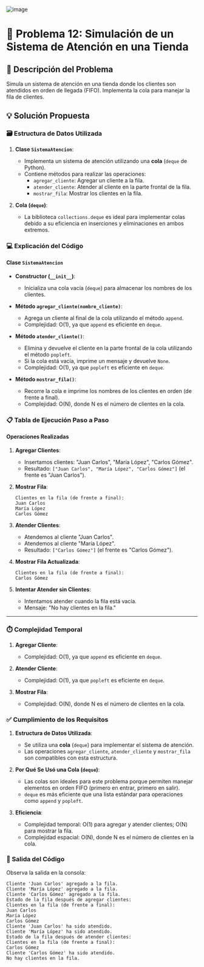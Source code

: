 ![image](https://github.com/user-attachments/assets/e1b1b52f-de9a-4232-ace4-62889211479a)

# **🎯 Problema 12: Simulación de un Sistema de Atención en una Tienda**

## **📖 Descripción del Problema**
Simula un sistema de atención en una tienda donde los clientes son atendidos en orden de llegada (FIFO). Implementa la cola para manejar la fila de clientes.

## **💡 Solución Propuesta**

### **🗃️ Estructura de Datos Utilizada**
1. **Clase `SistemaAtencion`**:
   - Implementa un sistema de atención utilizando una **cola** (`deque` de Python).
   - Contiene métodos para realizar las operaciones:
     - `agregar_cliente`: Agregar un cliente a la fila.
     - `atender_cliente`: Atender al cliente en la parte frontal de la fila.
     - `mostrar_fila`: Mostrar los clientes en la fila.

2. **Cola (`deque`)**:
   - La biblioteca `collections.deque` es ideal para implementar colas debido a su eficiencia en inserciones y eliminaciones en ambos extremos.

### **💻 Explicación del Código**

#### **Clase `SistemaAtencion`**
- **Constructor (`__init__`)**:
  - Inicializa una cola vacía (`deque`) para almacenar los nombres de los clientes.

- **Método `agregar_cliente(nombre_cliente)`**:
  - Agrega un cliente al final de la cola utilizando el método `append`.
  - Complejidad: O(1), ya que `append` es eficiente en `deque`.

- **Método `atender_cliente()`**:
  - Elimina y devuelve el cliente en la parte frontal de la cola utilizando el método `popleft`.
  - Si la cola está vacía, imprime un mensaje y devuelve `None`.
  - Complejidad: O(1), ya que `popleft` es eficiente en `deque`.

- **Método `mostrar_fila()`**:
  - Recorre la cola e imprime los nombres de los clientes en orden (de frente a final).
  - Complejidad: O(N), donde N es el número de clientes en la cola.

### **📋 Tabla de Ejecución Paso a Paso**

#### **Operaciones Realizadas**
1. **Agregar Clientes**:
   - Insertamos clientes: "Juan Carlos", "María López", "Carlos Gómez".
   - Resultado: `["Juan Carlos", "María López", "Carlos Gómez"]` (el frente es "Juan Carlos").

2. **Mostrar Fila**:
   ```
   Clientes en la fila (de frente a final):
   Juan Carlos
   María López
   Carlos Gómez
   ```

3. **Atender Clientes**:
   - Atendemos al cliente "Juan Carlos".
   - Atendemos al cliente "María López".
   - Resultado: `["Carlos Gómez"]` (el frente es "Carlos Gómez").

4. **Mostrar Fila Actualizada**:
   ```
   Clientes en la fila (de frente a final):
   Carlos Gómez
   ```

5. **Intentar Atender sin Clientes**:
   - Intentamos atender cuando la fila está vacía.
   - Mensaje: "No hay clientes en la fila."

---

### **⏱️ Complejidad Temporal**
1. **Agregar Cliente**:
   - Complejidad: O(1), ya que `append` es eficiente en `deque`.

2. **Atender Cliente**:
   - Complejidad: O(1), ya que `popleft` es eficiente en `deque`.

3. **Mostrar Fila**:
   - Complejidad: O(N), donde N es el número de clientes en la cola.

### **✅ Cumplimiento de los Requisitos**
1. **Estructura de Datos Utilizada**:
   - Se utiliza una **cola** (`deque`) para implementar el sistema de atención.
   - Las operaciones `agregar_cliente`, `atender_cliente` y `mostrar_fila` son compatibles con esta estructura.

2. **Por Qué Se Usó una Cola (`deque`)**:
   - Las colas son ideales para este problema porque permiten manejar elementos en orden FIFO (primero en entrar, primero en salir).
   - `deque` es más eficiente que una lista estándar para operaciones como `append` y `popleft`.

3. **Eficiencia**:
   - Complejidad temporal: O(1) para agregar y atender clientes; O(N) para mostrar la fila.
   - Complejidad espacial: O(N), donde N es el número de clientes en la cola.

### **📢 Salida del Código**
Observa la salida en la consola:
```
Cliente 'Juan Carlos' agregado a la fila.
Cliente 'María López' agregado a la fila.
Cliente 'Carlos Gómez' agregado a la fila.
Estado de la fila después de agregar clientes:
Clientes en la fila (de frente a final):
Juan Carlos
María López
Carlos Gómez
Cliente 'Juan Carlos' ha sido atendido.
Cliente 'María López' ha sido atendido.
Estado de la fila después de atender clientes:
Clientes en la fila (de frente a final):
Carlos Gómez
Cliente 'Carlos Gómez' ha sido atendido.
No hay clientes en la fila.
```

